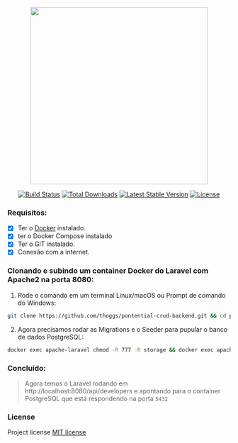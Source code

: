 <p align="center"><a href="https://laravel.com" target="_blank"><img src="https://raw.githubusercontent.com/laravel/art/master/logo-lockup/5%20SVG/2%20CMYK/1%20Full%20Color/laravel-logolockup-cmyk-red.svg" width="400" alt=""></a></p>

<p align="center">
<a href="https://travis-ci.org/laravel/framework"><img src="https://travis-ci.org/laravel/framework.svg" alt="Build Status"></a>
<a href="https://packagist.org/packages/laravel/framework"><img src="https://img.shields.io/packagist/dt/laravel/framework" alt="Total Downloads"></a>
<a href="https://packagist.org/packages/laravel/framework"><img src="https://img.shields.io/packagist/v/laravel/framework" alt="Latest Stable Version"></a>
<a href="https://packagist.org/packages/laravel/framework"><img src="https://img.shields.io/packagist/l/laravel/framework" alt="License"></a>
</p>

### Requisitos:

- [x] Ter o [Docker](https://www.docker.com/) instalado.
- [x] ter o Docker Compose instalado
- [x] Ter o GIT instalado.
- [x] Conexão com a internet.

### Clonando e subindo um container Docker do Laravel com Apache2 na porta 8080:

1) Rode o comando em um terminal Linux/macOS ou Prompt de comando do Windows:

```sh
git clone https://github.com/thoggs/pontential-crud-backend.git && cd pontential-crud-backend && docker-compose up -d --build
```

2) Agora precisamos rodar as Migrations e o Seeder para pupular o banco de dados PostgreSQL:

```sh
docker exec apache-laravel chmod -R 777 -R storage && docker exec apache-laravel php artisan migrate && docker exec apache-laravel php artisan db:seed --class=DevelopersSeeder
```

### Concluído:

> Agora temos o Laravel rodando em http://localhost:8080/api/developers e apontando para o container PostgreSQL que está respondendo na porta `5432`

### License

Project license [MIT license](https://opensource.org/licenses/MIT)
